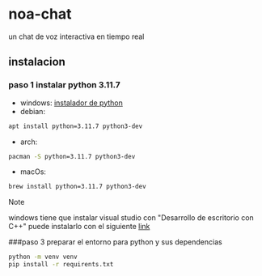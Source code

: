 # noa-chat
un chat de voz interactiva en tiempo real
## instalacion
### paso 1 instalar python 3.11.7
* windows: [instalador de python](https://www.python.org/downloads/release/python-3117/ 'instala python 3.11.7')
* debian:
```bash
apt install python=3.11.7 python3-dev
```
* arch:
```bash
pacman -S python=3.11.7 python3-dev
```
* macOs: 
```bash
brew install python=3.11.7 python3-dev
```
>[!NOTE]
>windows tiene que instalar visual studio con "Desarrollo de escritorio con C++"
>puede instalarlo con el siguiente [link](https://visualstudio.microsoft.com/es/thank-you-downloading-visual-studio/?sku=Community&channel=Release&version=VS2022&source=VSLandingPage&passive=false&cid=2030 'descarga Visual Studio 2022')

###paso 3 preparar el entorno para python y sus dependencias
```bash
python -m venv venv
pip install -r requirents.txt
```

